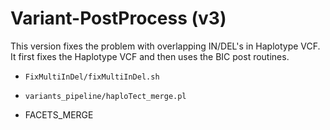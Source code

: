 # Variant-PostProcess (v3)

This version fixes the problem with overlapping IN/DEL's in Haplotype VCF. It first fixes
the Haplotype VCF and then uses the BIC post routines.

* `FixMultiInDel/fixMultiInDel.sh`

* `variants_pipeline/haploTect_merge.pl`

* FACETS_MERGE

